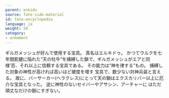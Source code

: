 ```yaml
---
parent: enkidu
source: fate-side-material
id: fate-encyclopedia
language: ja
weight: 58
category:
- armament
---
```


ギルガメッシュが好んで使用する宝具。
真名はエルキドゥ。
かつてウルクを七年間飢健に陥れた“天の牡牛”を捕縛した鎖で、ギルガメッシュがエアと同様‘否、それ以上に信頼する宝具である。
その能力は“神を律する”もの。
捕縛した対象の神性が高ければ高いほど硬度を増す
宝具で、数少ない対神兵装と言える。
故に、バーサーカー(へラクレス)にとって天の鎖はエクスカリバー以上に厄介な宝具となった。
逆に神性のないセイバーやアサシン、アーチャーに はただ頑丈なだけの鎖にすぎない。
